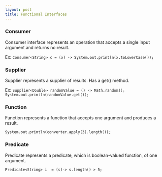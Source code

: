 ```yaml
---
layout: post
title: Functional Interfaces
---
```


### Consumer
Consumer interface represents an operation that accepts a single input argument and returns no result.

Ex: `Consumer<String> c = (x) -> System.out.println(x.toLowerCase());`

### Supplier
Supplier represents a supplier of results. Has a get() method.

Ex: ```Supplier<Double> randomValue = () -> Math.random();
System.out.println(randomValue.get());```

### Function
Function represents a function that accepts one argument and produces a result.

```Function<Integer,String> converter = (i)-> Integer.toString(i);
System.out.println(converter.apply(3).length());
```

### Predicate
Predicate represents a predicate, which is boolean-valued function, of one argument.

`Predicate<String> i  = (s)-> s.length() > 5;`
